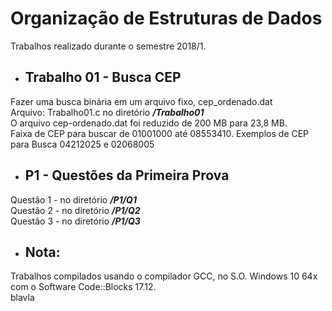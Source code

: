 # Organização de Estruturas de Dados

Trabalhos realizado durante o semestre 2018/1.  

- ## Trabalho 01 - Busca CEP
Fazer uma busca binária em um arquivo fixo, cep_ordenado.dat  
Arquivo: Trabalho01.c no diretório **_/Trabalho01_**  
O arquivo cep-ordenado.dat foi reduzido de 200 MB para 23,8 MB.  
Faixa de CEP para buscar de 01001000 até 08553410. Exemplos de CEP para Busca 04212025 e 02068005    

- ## P1 - Questões da Primeira Prova
Questão 1 - no diretório **_/P1/Q1_**  
Questão 2 - no diretório **_/P1/Q2_**  
Questão 3 - no diretório **_/P1/Q3_**    

- ## Nota:
Trabalhos compilados usando o compilador GCC, no S.O. Windows 10 64x com o Software Code::Blocks 17.12.    
blavla
